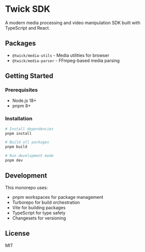 # Twick SDK

A modern media processing and video manipulation SDK built with TypeScript and React.

## Packages

- `@twick/media-utils` - Media utilities for browser
- `@twick/media-parser` - FFmpeg-based media parsing

## Getting Started

### Prerequisites

- Node.js 18+
- pnpm 8+

### Installation

```bash
# Install dependencies
pnpm install

# Build all packages
pnpm build

# Run development mode
pnpm dev
```

## Development

This monorepo uses:
- pnpm workspaces for package management
- Turborepo for build orchestration
- Vite for building packages
- TypeScript for type safety
- Changesets for versioning

## License

MIT
